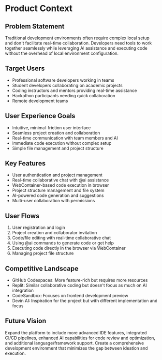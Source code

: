 # Product Context

## Problem Statement
Traditional development environments often require complex local setup and don't facilitate real-time collaboration. Developers need tools to work together seamlessly while leveraging AI assistance and executing code without the overhead of local environment configuration.

## Target Users
- Professional software developers working in teams
- Student developers collaborating on academic projects
- Coding instructors and mentors providing real-time assistance
- Hackathon participants needing quick collaboration
- Remote development teams

## User Experience Goals
- Intuitive, minimal-friction user interface
- Seamless project creation and collaboration
- Real-time communication with team members and AI
- Immediate code execution without complex setup
- Simple file management and project structure

## Key Features
- User authentication and project management
- Real-time collaborative chat with @ai assistance
- WebContainer-based code execution in browser
- Project structure management and file system
- AI-powered code generation and suggestions
- Multi-user collaboration with permissions

## User Flows
1. User registration and login
2. Project creation and collaborator invitation
3. Code/file editing with real-time collaborative chat
4. Using @ai commands to generate code or get help
5. Executing code directly in the browser via WebContainer
6. Managing project file structure

## Competitive Landscape
- GitHub Codespaces: More feature-rich but requires more resources
- Replit: Similar collaborative coding but doesn't focus as much on AI integration
- CodeSandbox: Focuses on frontend development preview
- Devin AI: Inspiration for the project but with different implementation and focus

## Future Vision
Expand the platform to include more advanced IDE features, integrated CI/CD pipelines, enhanced AI capabilities for code review and optimization, and additional language/framework support. Create a comprehensive development environment that minimizes the gap between ideation and execution. 